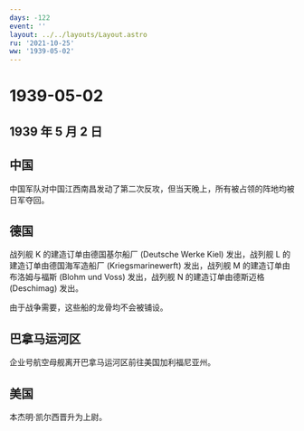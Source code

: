 ```yaml
---
days: -122
event: ''
layout: ../../layouts/Layout.astro
ru: '2021-10-25'
ww: '1939-05-02'
---
```


# 1939-05-02

## 1939 年 5 月 2 日

## 中国

中国军队对中国江西南昌发动了第二次反攻，但当天晚上，所有被占领的阵地均被日军夺回。

## 德国

战列舰 K 的建造订单由德国基尔船厂 (Deutsche Werke Kiel) 发出，战列舰 L
的建造订单由德国海军造船厂 (Kriegsmarinewerft) 发出，战列舰 M
的建造订单由布洛姆与福斯 (Blohm und Voss) 发出，战列舰 N
的建造订单由德斯迈格 (Deschimag) 发出。

由于战争需要，这些船的龙骨均不会被铺设。

## 巴拿马运河区

企业号航空母舰离开巴拿马运河区前往美国加利福尼亚州。

## 美国

本杰明·凯尔西晋升为上尉。